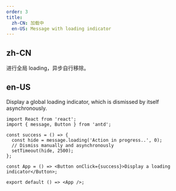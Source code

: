 ```yaml
---
order: 3
title:
  zh-CN: 加载中
  en-US: Message with loading indicator
---
```


## zh-CN

进行全局 loading，异步自行移除。

## en-US

Display a global loading indicator, which is dismissed by itself asynchronously.

```tsx
import React from 'react';
import { message, Button } from 'antd';

const success = () => {
  const hide = message.loading('Action in progress..', 0);
  // Dismiss manually and asynchronously
  setTimeout(hide, 2500);
};

const App = () => <Button onClick={success}>Display a loading indicator</Button>;

export default () => <App />;
```
